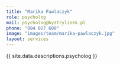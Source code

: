 ```yaml
---
title: "Marika Pawlaczyk"
role: psycholog
mail: psycholog@bystrylisek.pl
phone: "884 027 600"
image: "images/team/marika-pawlaczyk.jpg"
layout: services
---
```


{{ site.data.descriptions.psycholog }}